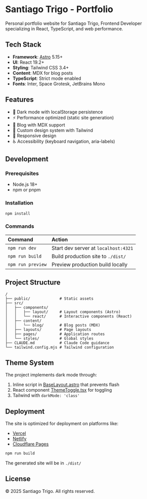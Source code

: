 # Santiago Trigo - Portfolio

Personal portfolio website for Santiago Trigo, Frontend Developer specializing in React, TypeScript, and web performance.

## Tech Stack

- **Framework**: [Astro](https://astro.build) 5.15+
- **UI**: React 19.2+
- **Styling**: Tailwind CSS 3.4+
- **Content**: MDX for blog posts
- **TypeScript**: Strict mode enabled
- **Fonts**: Inter, Space Grotesk, JetBrains Mono

## Features

- 🌙 Dark mode with localStorage persistence
- ⚡ Performance optimized (static site generation)
- 📝 Blog with MDX support
- 🎨 Custom design system with Tailwind
- 📱 Responsive design
- ♿ Accessibility (keyboard navigation, aria-labels)

## Development

### Prerequisites

- Node.js 18+
- npm or pnpm

### Installation

```bash
npm install
```

### Commands

| Command            | Action                                       |
| :----------------- | :------------------------------------------- |
| `npm run dev`      | Start dev server at `localhost:4321`         |
| `npm run build`    | Build production site to `./dist/`           |
| `npm run preview`  | Preview production build locally             |

## Project Structure

```
/
├── public/             # Static assets
├── src/
│   ├── components/
│   │   ├── layout/     # Layout components (Astro)
│   │   └── react/      # Interactive components (React)
│   ├── content/
│   │   └── blog/       # Blog posts (MDX)
│   ├── layouts/        # Page layouts
│   ├── pages/          # Application routes
│   └── styles/         # Global styles
├── CLAUDE.md           # Claude Code guidance
└── tailwind.config.mjs # Tailwind configuration
```

## Theme System

The project implements dark mode through:

1. Inline script in [BaseLayout.astro](src/layouts/BaseLayout.astro) that prevents flash
2. React component [ThemeToggle.tsx](src/components/react/ThemeToggle.tsx) for toggling
3. Tailwind with `darkMode: 'class'`

## Deployment

The site is optimized for deployment on platforms like:

- [Vercel](https://vercel.com)
- [Netlify](https://netlify.com)
- [Cloudflare Pages](https://pages.cloudflare.com)

```bash
npm run build
```

The generated site will be in `./dist/`

## License

© 2025 Santiago Trigo. All rights reserved.
